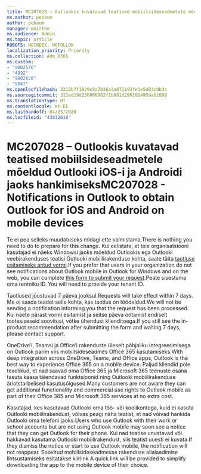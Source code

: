 ```yaml
---
title: MC207028 – Outlookis kuvatavad teatised mobiilsideseadmetele mõeldud Outlooki iOS-i ja Androidi jaoks hankimiseks
ms.author: pebaum
author: pebaum
manager: mnirkhe
ms.audience: Admin
ms.topic: article
ROBOTS: NOINDEX, NOFOLLOW
localization_priority: Priority
ms.collection: Adm_O365
ms.custom:
- "9002576"
- "4992"
- "9002628"
- "5047"
ms.openlocfilehash: 3312b7f1829c8a7036a3a871193fe1e5d83c0b3c
ms.sourcegitcommit: 312ed19d236006962f1b891d2961014959ab1898
ms.translationtype: HT
ms.contentlocale: et-EE
ms.lasthandoff: 04/25/2020
ms.locfileid: "43812618"
---
```

# <a name="mc207028---notifications-in-outlook-to-obtain-outlook-for-ios-and-android-on-mobile-devices"></a><span data-ttu-id="05079-102">MC207028 – Outlookis kuvatavad teatised mobiilsideseadmetele mõeldud Outlooki iOS-i ja Androidi jaoks hankimiseks</span><span class="sxs-lookup"><span data-stu-id="05079-102">MC207028 - Notifications in Outlook to obtain Outlook for iOS and Android on mobile devices</span></span>

<span data-ttu-id="05079-103">Te ei pea selleks muudatuseks midagi ette valmistama.</span><span class="sxs-lookup"><span data-stu-id="05079-103">There is nothing you need to do to prepare for this change.</span></span> <span data-ttu-id="05079-104">Kui eelistate, et teie organisatsiooni kasutajad ei näeks Windowsi jaoks mõeldud Outlookis ega Outlooki veebirakenduses teatisi Outlooki mobiilirakenduse kohta, saate täita [taotluse esitamiseks antud vormi](https://aka.ms/MC207028).</span><span class="sxs-lookup"><span data-stu-id="05079-104">If you prefer that users in your organization do not see notifications about Outlook mobile in Outlook for Windows and on the web, you can complete [this form to submit your request](https://aka.ms/MC207028).</span></span><span data-ttu-id="05079-105">Peate sisestama oma rentniku ID.</span><span class="sxs-lookup"><span data-stu-id="05079-105"> You will need to provide your tenant ID.</span></span> 

<span data-ttu-id="05079-106">Taotlused jõustuvad 7 päeva jooksul.</span><span class="sxs-lookup"><span data-stu-id="05079-106">Requests will take effect within 7 days.</span></span> <span data-ttu-id="05079-107">Me ei saada teadet selle kohta, kas taotlus on töödeldud.</span><span class="sxs-lookup"><span data-stu-id="05079-107">We will not be sending a notification informing you that the request has been processed.</span></span> <span data-ttu-id="05079-108">Kui näete pärast vormi esitamist ja seitse päeva ootamist endiselt tootesiseseid soovitusi, võtke ühendust klienditoega.</span><span class="sxs-lookup"><span data-stu-id="05079-108">If you still see the in-product recommendation after submitting the form and waiting 7 days, please contact support.</span></span>

<span data-ttu-id="05079-109">OneDrive’i, Teamsi ja Office’i rakenduste üleselt põhjaliku integreerimisega on Outlook parim viis mobiilsideseadmes Office 365 kasutamiseks.</span><span class="sxs-lookup"><span data-stu-id="05079-109">With deep integration across OneDrive, Teams, and Office apps, Outlook is the best way to experience Office 365 on a mobile device.</span></span> <span data-ttu-id="05079-110">Paljud kliendid pole teadlikud, et nad saavad oma Office 365 ja Microsoft 365 teenuste osana tasuta kaasa täiendavad funktsioonid ning Outlooki mobiilirakenduse äriotstarbelised kasutusõigused.</span><span class="sxs-lookup"><span data-stu-id="05079-110">Many customers are not aware they can get additional functionality and commercial use rights to Outlook mobile as part of their Office 365 and Microsoft 365 services at no extra cost.</span></span>

<span data-ttu-id="05079-111">Kasutajad, kes kasutavad Outlooki oma töö- või koolikontoga, kuid ei kasuta Outlooki mobiilirakendust, võivas peagi näha teatist, et nad võivad hankida Outlooki oma telefoni jaoks.</span><span class="sxs-lookup"><span data-stu-id="05079-111">Users who use Outlook with their work or school accounts but are not using Outlook mobile may soon see a notice that they can get Outlook for their phone.</span></span> <span data-ttu-id="05079-112">Kui nad teatise unustavad või hakkavad kasutama Outlooki mobiilirakendust, siis teatist uuesti ei kuvata.</span><span class="sxs-lookup"><span data-stu-id="05079-112">If they dismiss the notice or start to use Outlook mobile, the notification will not reappear.</span></span> <span data-ttu-id="05079-113">Soovitud mobiilsideseadmesse rakenduse allalaadimise lihtsustamiseks esitatakse kiirlink.</span><span class="sxs-lookup"><span data-stu-id="05079-113">A quick link will be provided to simplify downloading the app to the mobile device of their choice.</span></span>
